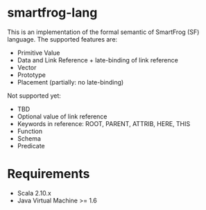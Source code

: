 smartfrog-lang
==============

This is an implementation of the formal semantic of SmartFrog (SF) language. The supported features are:

- Primitive Value
- Data and Link Reference + late-binding of link reference
- Vector
- Prototype
- Placement (partially: no late-binding)

Not supported yet:

- TBD
- Optional value of link reference
- Keywords in reference: ROOT, PARENT, ATTRIB, HERE, THIS
- Function
- Schema
- Predicate

Requirements
============

- Scala 2.10.x
- Java Virtual Machine >= 1.6